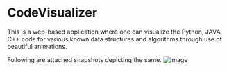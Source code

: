 # CodeVisualizer
This is a web-based application where one can visualize the Python, JAVA, C++ code for various known data structures and algorithms through use of beautiful animations.

Following are attached snapshots depicting the same.
![image](https://user-images.githubusercontent.com/61074073/117558881-63c35880-b09e-11eb-9bb9-90f5b6aaded0.png)
